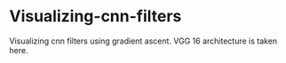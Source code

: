 # Visualizing-cnn-filters
Visualizing cnn filters using gradient ascent.
VGG 16 architecture is taken here.
